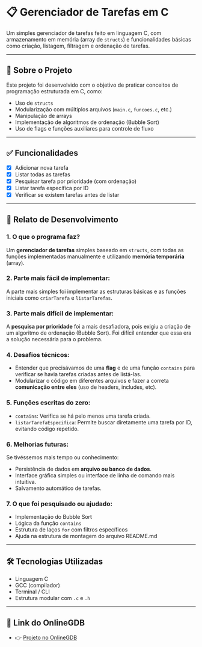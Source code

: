 # 📋 Gerenciador de Tarefas em C

Um simples gerenciador de tarefas feito em linguagem C, com armazenamento em memória (array de `structs`) e funcionalidades básicas como criação, listagem, filtragem e ordenação de tarefas.

---

## 🚀 Sobre o Projeto

Este projeto foi desenvolvido com o objetivo de praticar conceitos de programação estruturada em C, como:

- Uso de `structs`
- Modularização com múltiplos arquivos (`main.c`, `funcoes.c`, etc.)
- Manipulação de arrays
- Implementação de algoritmos de ordenação (Bubble Sort)
- Uso de flags e funções auxiliares para controle de fluxo

---

## ✅ Funcionalidades

- [x] Adicionar nova tarefa
- [x] Listar todas as tarefas
- [x] Pesquisar tarefa por prioridade (com ordenação)
- [x] Listar tarefa específica por ID
- [x] Verificar se existem tarefas antes de listar

---

## 🧠 Relato de Desenvolvimento

### 1. O que o programa faz?
Um **gerenciador de tarefas** simples baseado em `structs`, com todas as funções implementadas manualmente e utilizando **memória temporária** (array).

### 2. Parte mais fácil de implementar:
A parte mais simples foi implementar as estruturas básicas e as funções iniciais como `criarTarefa` e `listarTarefas`.

### 3. Parte mais difícil de implementar:
A **pesquisa por prioridade** foi a mais desafiadora, pois exigiu a criação de um algoritmo de ordenação (Bubble Sort). Foi difícil entender que essa era a solução necessária para o problema.

### 4. Desafios técnicos:
- Entender que precisávamos de uma **flag** e de uma função `contains` para verificar se havia tarefas criadas antes de listá-las.
- Modularizar o código em diferentes arquivos e fazer a correta **comunicação entre eles** (uso de headers, includes, etc).

### 5. Funções escritas do zero:
- `contains`: Verifica se há pelo menos uma tarefa criada.
- `listarTarefaEspecifica`: Permite buscar diretamente uma tarefa por ID, evitando código repetido.

### 6. Melhorias futuras:
Se tivéssemos mais tempo ou conhecimento:
- Persistência de dados em **arquivo ou banco de dados**.
- Interface gráfica simples ou interface de linha de comando mais intuitiva.
- Salvamento automático de tarefas.

### 7. O que foi pesquisado ou ajudado:
- Implementação do Bubble Sort
- Lógica da função `contains`
- Estrutura de laços `for` com filtros específicos
- Ajuda na estrutura de montagem do arquivo README.md

---

## 🛠️ Tecnologias Utilizadas

- Linguagem C
- GCC (compilador)
- Terminal / CLI
- Estrutura modular com `.c` e `.h`

---

## 📁 Link do OnlineGDB

- 👉 [Projeto no OnlineGDB](https://onlinegdb.com/CzM0vtqu5)


